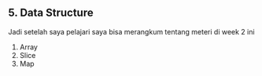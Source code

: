 ## 5. Data Structure

Jadi setelah saya pelajari saya bisa merangkum tentang meteri di week 2 ini
1. Array
2. Slice
3. Map
